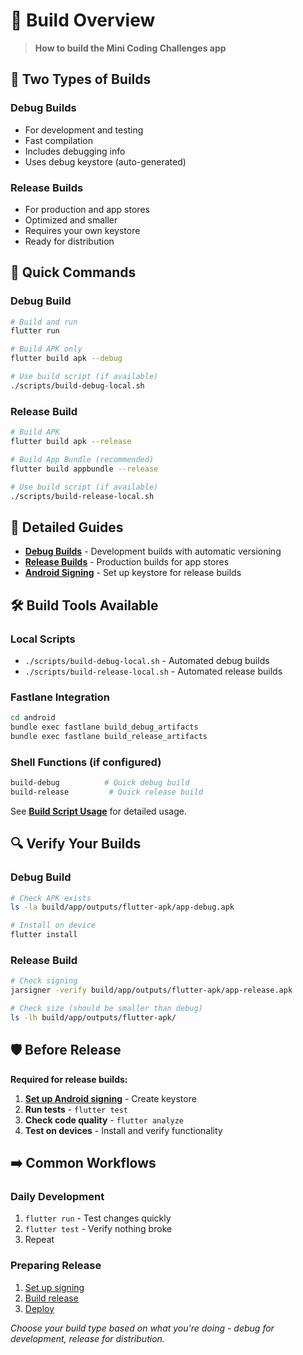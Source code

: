 # 🔨 Build Overview

> **How to build the Mini Coding Challenges app**

## 🎯 Two Types of Builds

### **Debug Builds** 
- For development and testing
- Fast compilation
- Includes debugging info
- Uses debug keystore (auto-generated)

### **Release Builds**
- For production and app stores  
- Optimized and smaller
- Requires your own keystore
- Ready for distribution

## 🚀 Quick Commands

### **Debug Build**
```bash
# Build and run
flutter run

# Build APK only  
flutter build apk --debug

# Use build script (if available)
./scripts/build-debug-local.sh
```

### **Release Build**
```bash
# Build APK
flutter build apk --release

# Build App Bundle (recommended)
flutter build appbundle --release

# Use build script (if available)  
./scripts/build-release-local.sh
```

## 📖 Detailed Guides

- **[Debug Builds](DEBUG.md)** - Development builds with automatic versioning
- **[Release Builds](RELEASE.md)** - Production builds for app stores
- **[Android Signing](ANDROID_SIGNING.md)** - Set up keystore for release builds

## 🛠️ Build Tools Available

### **Local Scripts**
- `./scripts/build-debug-local.sh` - Automated debug builds
- `./scripts/build-release-local.sh` - Automated release builds

### **Fastlane Integration**
```bash
cd android
bundle exec fastlane build_debug_artifacts
bundle exec fastlane build_release_artifacts
```

### **Shell Functions** (if configured)
```bash
build-debug          # Quick debug build
build-release         # Quick release build
```

See **[Build Script Usage](../BUILD_SCRIPT_USAGE.md)** for detailed usage.

## 🔍 Verify Your Builds

### **Debug Build**
```bash
# Check APK exists
ls -la build/app/outputs/flutter-apk/app-debug.apk

# Install on device
flutter install
```

### **Release Build**
```bash
# Check signing
jarsigner -verify build/app/outputs/flutter-apk/app-release.apk

# Check size (should be smaller than debug)
ls -lh build/app/outputs/flutter-apk/
```

## 🛡️ Before Release

**Required for release builds:**
1. **[Set up Android signing](ANDROID_SIGNING.md)** - Create keystore
2. **Run tests** - `flutter test`
3. **Check code quality** - `flutter analyze`
4. **Test on devices** - Install and verify functionality

## ➡️ Common Workflows

### **Daily Development**
1. `flutter run` - Test changes quickly
2. `flutter test` - Verify nothing broke
3. Repeat

### **Preparing Release**
1. [Set up signing](ANDROID_SIGNING.md)
2. [Build release](RELEASE.md)
3. [Deploy](../deployment/DEPLOYMENT_OVERVIEW_GUIDE.md)

*Choose your build type based on what you're doing - debug for development, release for distribution.*
